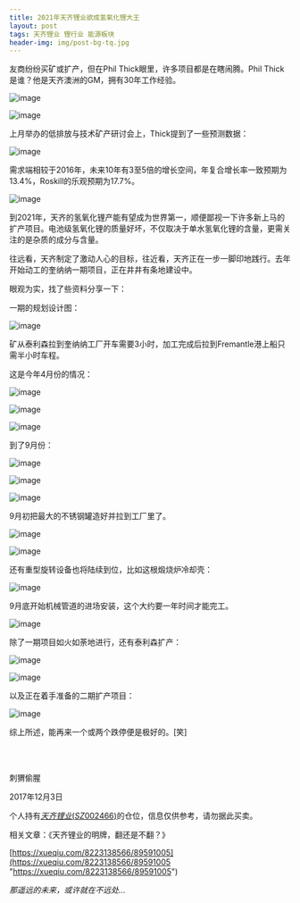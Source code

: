```yaml
---
title: 2021年天齐锂业欲成氢氧化锂大王
layout: post
tags: 天齐锂业 锂行业 能源板块
header-img: img/post-bg-tq.jpg
---
```

友商纷纷买矿或扩产，但在Phil Thick眼里，许多项目都是在瞎闹腾。Phil Thick是谁？他是天齐澳洲的GM，拥有30年工作经验。

![image](http://upload-images.jianshu.io/upload_images/8031739-246db3d82a2808e1.jpg?imageMogr2/auto-orient/strip%7CimageView2/2/w/1240)

![image](http://upload-images.jianshu.io/upload_images/8031739-87ca76c0a68a032b.jpg?imageMogr2/auto-orient/strip%7CimageView2/2/w/1240)

上月举办的低排放与技术矿产研讨会上，Thick提到了一些预测数据：

![image](http://upload-images.jianshu.io/upload_images/8031739-db95ad55a2b5db9b.jpg?imageMogr2/auto-orient/strip%7CimageView2/2/w/1240)

需求端相较于2016年，未来10年有3至5倍的增长空间，年复合增长率一致预期为13.4%，Roskill的乐观预期为17.7%。

![image](http://upload-images.jianshu.io/upload_images/8031739-829a6d17d166e253.jpg?imageMogr2/auto-orient/strip%7CimageView2/2/w/1240)

到2021年，天齐的氢氧化锂产能有望成为世界第一，顺便鄙视一下许多新上马的扩产项目。电池级氢氧化锂的质量好坏，不仅取决于单水氢氧化锂的含量，更需关注的是杂质的成分与含量。

往远看，天齐制定了激动人心的目标，往近看，天齐正在一步一脚印地践行。去年开始动工的奎纳纳一期项目，正在井井有条地建设中。

眼观为实，找了些资料分享一下：

一期的规划设计图：

![image](http://upload-images.jianshu.io/upload_images/8031739-135a25dcc895ac0f.jpg?imageMogr2/auto-orient/strip%7CimageView2/2/w/1240)

矿从泰利森拉到奎纳纳工厂开车需要3小时，加工完成后拉到Fremantle港上船只需半小时车程。

这是今年4月份的情况：

![image](http://upload-images.jianshu.io/upload_images/8031739-5155329650617fa3.jpg?imageMogr2/auto-orient/strip%7CimageView2/2/w/1240)

![image](http://upload-images.jianshu.io/upload_images/8031739-c968fd27f84c2085.jpg?imageMogr2/auto-orient/strip%7CimageView2/2/w/1240)

![image](http://upload-images.jianshu.io/upload_images/8031739-1c4061887e6b96fd.jpg?imageMogr2/auto-orient/strip%7CimageView2/2/w/1240)

到了9月份：

![image](http://upload-images.jianshu.io/upload_images/8031739-f24ad6389b61f70e.jpg?imageMogr2/auto-orient/strip%7CimageView2/2/w/1240)

![image](http://upload-images.jianshu.io/upload_images/8031739-5457e459a46332ce.jpg?imageMogr2/auto-orient/strip%7CimageView2/2/w/1240)

![image](http://upload-images.jianshu.io/upload_images/8031739-66cd617673a01616.jpg?imageMogr2/auto-orient/strip%7CimageView2/2/w/1240)

9月初把最大的不锈钢罐造好并拉到工厂里了。

![image](http://upload-images.jianshu.io/upload_images/8031739-db1c36611e8c7eb6.jpg?imageMogr2/auto-orient/strip%7CimageView2/2/w/1240)

![image](http://upload-images.jianshu.io/upload_images/8031739-8f8abd3d67bf2b11.jpg?imageMogr2/auto-orient/strip%7CimageView2/2/w/1240)

还有重型旋转设备也将陆续到位，比如这根煅烧炉冷却壳：

![image](http://upload-images.jianshu.io/upload_images/8031739-2bd645bc48cf0ce0.jpg?imageMogr2/auto-orient/strip%7CimageView2/2/w/1240)

9月底开始机械管道的进场安装，这个大约要一年时间才能完工。

![image](http://upload-images.jianshu.io/upload_images/8031739-6bff18ce50ab3684.jpg?imageMogr2/auto-orient/strip%7CimageView2/2/w/1240)

除了一期项目如火如荼地进行，还有泰利森扩产：

![image](http://upload-images.jianshu.io/upload_images/8031739-fac106890864a53c.jpg?imageMogr2/auto-orient/strip%7CimageView2/2/w/1240)

![image](http://upload-images.jianshu.io/upload_images/8031739-36f6ac07c0fd4282.jpg?imageMogr2/auto-orient/strip%7CimageView2/2/w/1240)

以及正在着手准备的二期扩产项目：

![image](http://upload-images.jianshu.io/upload_images/8031739-258eb9d79b816797.jpg?imageMogr2/auto-orient/strip%7CimageView2/2/w/1240)

综上所述，能再来一个或两个跌停便是极好的。[笑]

<br><br>

刺猬偷腥

2017年12月3日

个人持有[$天齐锂业(SZ002466)$](http://xueqiu.com/S/SZ002466)的仓位，信息仅供参考，请勿据此买卖。

相关文章：《天齐锂业的明牌，翻还是不翻？》

[https://xueqiu.com/8223138566/89591005](https://xueqiu.com/8223138566/89591005 "https://xueqiu.com/8223138566/89591005")

*那遥远的未来，或许就在不远处…*